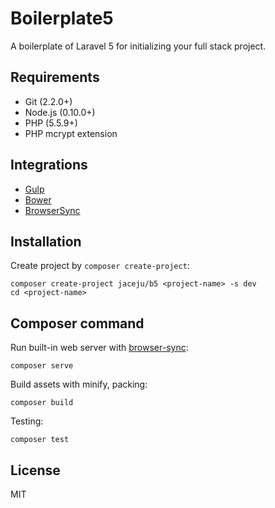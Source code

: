 # Boilerplate5

A boilerplate of Laravel 5 for initializing your full stack project.

## Requirements

* Git (2.2.0+)
* Node.js (0.10.0+)
* PHP (5.5.9+)
* PHP mcrypt extension

## Integrations

* [Gulp](http://gulpjs.com/)
* [Bower](http://bower.io/)
* [BrowserSync](http://www.browsersync.io/)

## Installation

Create project by `composer create-project`:

```
composer create-project jaceju/b5 <project-name> -s dev
cd <project-name>
```

## Composer command

Run built-in web server with [browser-sync](http://www.browsersync.io/):

```
composer serve
```

Build assets with minify, packing:

```
composer build
```

Testing:

```
composer test
```

## License

MIT
